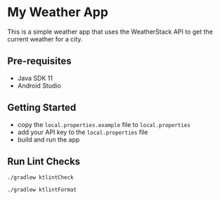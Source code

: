 # My Weather App

This is a simple weather app that uses the WeatherStack API to get the current weather for a city.

## Pre-requisites

- Java SDK 11
- Android Studio

## Getting Started

- copy the `local.properties.example` file to `local.properties`
- add your API key to the `local.properties` file
- build and run the app

## Run Lint Checks

`./gradlew ktlintCheck`

`./gradlew ktlintFormat`